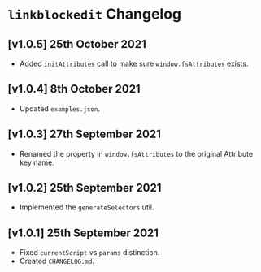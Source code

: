 # `linkblockedit` Changelog

## [v1.0.5] 25th October 2021

- Added `initAttributes` call to make sure `window.fsAttributes` exists.

## [v1.0.4] 8th October 2021

- Updated `examples.json`.

## [v1.0.3] 27th September 2021

- Renamed the property in `window.fsAttributes` to the original Attribute key name.

## [v1.0.2] 25th September 2021

- Implemented the `generateSelectors` util.

## [v1.0.1] 25th September 2021

- Fixed `currentScript` vs `params` distinction.
- Created `CHANGELOG.md`.
